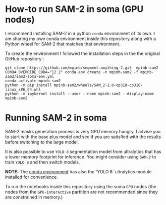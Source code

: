 # How-to run SAM-2 in soma (GPU nodes)

I recommend installing SAM-2 in a python `conda` environment of its own.   I am sharing my own conda environment inside this repository along with a Python wheel for SAM-2 that matches that environment. 

To create the environment I followed the installation steps in the the original GitHub repository :

```
git clone https://github.com/mpinb/segment-anything-2.git  mpinb-sam2
CONDA_OVERRIDE_CUDA="12.2" conda env create -n mpinb-sam2 -f mpinb-sam2/sam2-soma-env.yml
conda activate mpinb-sam2
python -m pip install mpinb-sam2/wheels/SAM_2-1.0-cp310-cp310-linux_x86_64.whl
python -m ipykernel install --user --name mpinb-sam2 --display-name mpinb-sam2
```

# Running SAM-2 in soma

SAM-2  masks generation process is very GPU memory hungry.  I advise you to start with the base plus model and see if you are satisfied with the results before switching to the large model. 

It is also possible to use `YOLO 8` segmentation model from ultralytics that has a lower memory footprint for inference. You might consider using `SAM-2` to train `YOLO 8` and then switch models.

__NOTE:__ The [conda environment](sam2-soma-env.yml) has also the 'YOLO 8` ultralytics module installed for convenience.

To run the notebooks inside this repository using the soma `GPU` nodes (the nodes from the `GPU-interactive` partition are not recommended since they are constrained in memory.)

```
